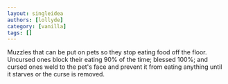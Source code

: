 ```yaml
---
layout: singleidea
authors: [lollyde]
category: [vanilla]
tags: []
---
```

Muzzles that can be put on pets so they stop eating food off the floor. Uncursed ones block their eating 90% of the time; blessed 100%; and cursed ones weld to the pet's face and prevent it from eating anything until it starves or the curse is removed.
